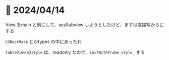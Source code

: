 # 📝 2024/04/14


View をmain と別にして、assSubview しようとしたけど、まずは直描写からにする

`CGRectMake` とかtypes の中にあったわ


`tableView` の`style` は、readonly なので、`initWithFrame_style_` する


